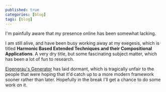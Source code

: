 ```yaml
---
published: true
categories: [blog]
tags: [blog]
---
```

I'm painfully aware that my presence online has been somewhat lacking.

I am still alive, and have been busy working away at my exegesis, which is titled __Harmonic Based Extended Techniques and their Compositional Applications__. A very dry title, but some fascinating subject matter, which has been a lot of fun to research.

[Eigengrau's Generator](https://www.eigengrausgenerator.com) has laid dormant, which is tragically unfair to the people that were hoping that it'd catch up to a more modern framework sooner rather than later. Hopefully in the break I'll get a chance to do some work on it.
